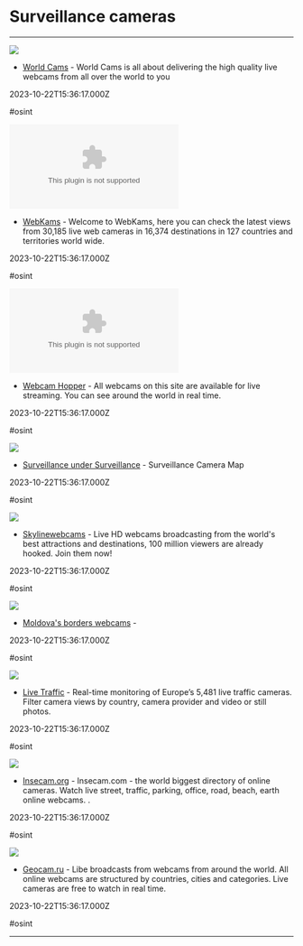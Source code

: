 # Surveillance cameras

---

![](https://rdl.ink/render/https%3A%2F%2Fworldcams.tv)

- [World Cams](https://worldcams.tv) - World Cams is all about delivering the high quality live webcams from all over the world to you

2023-10-22T15:36:17.000Z

#osint

![](https://rdl.ink/render/https%3A%2F%2Fwww.webkams.com)

- [WebKams](https://www.webkams.com) - Welcome to WebKams, here you can check the latest views from 30,185 live web cameras in 16,374 destinations in 127 countries and territories world wide.

2023-10-22T15:36:17.000Z

#osint

![](https://rdl.ink/render/https%3A%2F%2Fwww.webcamhopper.com)

- [Webcam Hopper](https://www.webcamhopper.com) - All webcams on this site are available for live streaming. You can see around the world in real time.

2023-10-22T15:36:17.000Z

#osint

![](https://rdl.ink/render/https%3A%2F%2Fsunders.uber.space)

- [Surveillance under Surveillance](https://sunders.uber.space) - Surveillance Camera Map

2023-10-22T15:36:17.000Z

#osint

![](https://cdn.jsdelivr.net/gh/SkylineWebcams/web@main/og/website.jpg)

- [Skylinewebcams](https://www.skylinewebcams.com) - Live HD webcams broadcasting from the world's best attractions and destinations, 100 million viewers are already hooked. Join them now!

2023-10-22T15:36:17.000Z

#osint

![](https://rdl.ink/render/https%3A%2F%2Fwww.border.gov.md%2Fcamere-web)

- [Moldova&#x27;s borders webcams](https://www.border.gov.md/camere-web) - 

2023-10-22T15:36:17.000Z

#osint

![](https://rdl.ink/render/https%3A%2F%2Flivetraffic.eu)

- [Live Traffic](https://livetraffic.eu) - Real-time monitoring of Europe’s 5,481 live traffic cameras. Filter camera views by country, camera provider and video or still photos.

2023-10-22T15:36:17.000Z

#osint

![](https://rdl.ink/render/http%3A%2F%2Fwww.insecam.org%2Fen)

- [Insecam.org](http://www.insecam.org/en) - Insecam.com - the world biggest directory of online cameras. Watch live street, traffic, parking, office, road, beach, earth online webcams. .

2023-10-22T15:36:17.000Z

#osint

![](https://www.geocam.ru/images/logo/geocam.png)

- [Geocam.ru](https://www.geocam.ru/en) - Libe broadcasts from webcams from around the world. All online webcams are structured by countries, cities and categories. Live cameras are free to watch in real time.

2023-10-22T15:36:17.000Z

#osint

---

